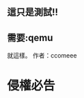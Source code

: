 這只是測試!!
--------------------------------------------------------------------------------------------------------------------------------------------------------------------------------------------------------------------------------------------------------------------------------------------------------------------------------------
需要:qemu
--------------------------------------------------------------------------------------------------------------------------------------------------------------------------------------------------------------------------------------------------------------------------------------------------------------------------------------
就這樣。
作者：ccomeee
# 侵權必告
